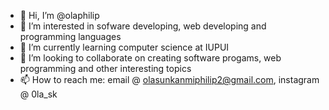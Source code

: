 - 👋 Hi, I’m @olaphilip
- 👀 I’m interested in sofware developing, web developing and programming languages
- 🌱 I’m currently learning computer science at IUPUI
- 💞️ I’m looking to collaborate on creating software progams, web programming and other interesting topics
- 📫 How to reach me: email  @ olasunkanmiphilip2@gmail.com, instagram @ 0la_sk

<!---
olaphilip/olaphilip is a ✨ special ✨ repository because its `README.md` (this file) appears on your GitHub profile.
You can click the Preview link to take a look at your changes.
--->
